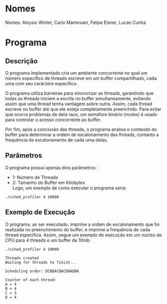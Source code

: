 # Nomes
Nomes: Aloysio Winter, Carlo Mantovani, Felipe Elsner, Lucas Cunha

# Programa

## Descrição
O programa implementado cria um ambiente concorrente no qual um número específico de threads escreve em um buffer compartilhado, cada uma com seu caráctere específico. 

O programa utiliza barreiras para sincronizar as threads, garantindo que todas as threads iniciem a escrita no buffer simultaneamente, evitando assim que uma thread tenha vantagem sobre outra. Assim, cada thread escreve no buffer até que ele esteja completamente preenchido. Para evitar que ocorra problemas de data race, um semáforo binário (mutex) é usado para controlar o acesso concorrente ao buffer.

Por fim, após a conclusão das threads, o programa analisa o conteúdo do buffer para determinar a ordem de escalonamento das threads, contanto a frequência de escalonamento de cada uma delas. 

## Parâmetros
O programa possui apenas dois parâmetros:
- 1: Número de Threads
- 2: Tamanho do Buffer em Kilobytes  
Logo, um exemplo de como executar o programa seria:
```
./sched_profiler 4 10000
```

## Exemplo de Execução
O programa, ao ser executado, imprime a ordem de escalonamento que foi realizada no preenchimento do buffer, e imprime a frequência de cada thread especifica. Assim, segue um exemplo de execução em um núcleo de CPU para 4 threads e um buffer de 10mb:
```
./sched_profiler 4 10000

Threads created
Waiting for threads to finish...

Scheduling order: DCBDACBACDBADBA

Counter of each thread: 
A = 4
B = 4
C = 3
D = 4

```